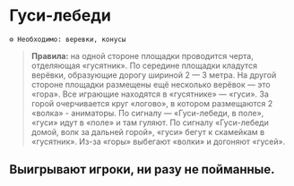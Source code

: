 # Гуси-лебеди
```
⚙ Необходимо: веревки, конусы
```
> **Правила:** на одной стороне площадки проводится черта, отделяющая «гусятник». По середине площадки кладутся верёвки, образующие дорогу шириной 2 — 3 метра. На другой стороне площадки размещены ещё несколько верёвок — это «гора». Все играющие находятся в «гусятнике» — «гуси». За горой очерчивается круг «логово», в котором размещаются 2 «волка» - аниматоры. По сигналу — «Гуси-лебеди, в поле», «гуси» идут в «поле» и там гуляют. По сигналу «Гуси-лебеди
домой, волк за дальней горой», «гуси» бегут к скамейкам в «гусятник». Из-за «горы» выбегают
«волки» и догоняют «гусей».

## Выигрывают игроки, ни разу не пойманные.
